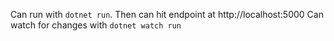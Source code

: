 Can run with `dotnet run`. Then can hit endpoint at http://localhost:5000
Can watch for changes with `dotnet watch run`